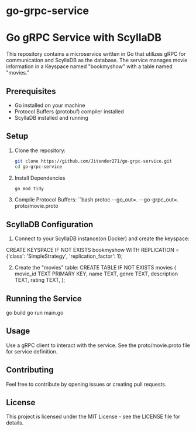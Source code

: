 # go-grpc-service

# Go gRPC Service with ScyllaDB

This repository contains a microservice written in Go that utilizes gRPC for communication and ScyllaDB as the database. The service manages movie information in a Keyspace named "bookmyshow" with a table named "movies."

## Prerequisites

- Go installed on your machine
- Protocol Buffers (protobuf) compiler installed
- ScyllaDB installed and running

## Setup

1. Clone the repository:

   ```bash
   git clone https://github.com/Jitender271/go-grpc-service.git
   cd go-grpc-service
   
2. Install Dependencies
   ```bash
   go mod tidy

3. Compile Protocol Buffers:
  ``bash
  protoc --go_out=. --go-grpc_out=. proto/movie.proto


## ScyllaDB Configuration
1. Connect to your ScyllaDB instance(on Docker) and create the keyspace:
   
CREATE KEYSPACE IF NOT EXISTS bookmyshow WITH REPLICATION = {'class': 'SimpleStrategy', 'replication_factor': 1};

2. Create the "movies" table:
   CREATE TABLE IF NOT EXISTS movies (
    movie_id TEXT PRIMARY KEY,
    name TEXT,
    genre TEXT,
    description TEXT,
    rating TEXT,
    );

## Running the Service
go build
go run main.go

## Usage
Use a gRPC client to interact with the service. See the proto/movie.proto file for service definition.

## Contributing
Feel free to contribute by opening issues or creating pull requests.

## License
This project is licensed under the MIT License - see the LICENSE file for details.



